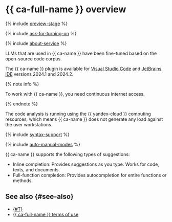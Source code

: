 # {{ ca-full-name }} overview

{% include [preview-stage](../../_includes/code-assistant/preview-stage.md) %}

{% include [ask-for-turning-on](../../_includes/code-assistant/ask-for-turning-on.md) %}

{% include [about-service](../../_includes/code-assistant/about-service.md) %}

LLMs that are used in {{ ca-name }} have been fine-tuned based on the open-source code corpus.

The {{ ca-name }} plugin is available for [Visual Studio Code](https://code.visualstudio.com/) and [JetBrains IDE](https://www.jetbrains.com/ides/) versions 2024.1 and 2024.2.

{% note info %}

To work with {{ ca-name }}, you need continuous internet access.

{% endnote %}

The code analysis is running using the {{ yandex-cloud }} computing resources, which means {{ ca-name }} does not generate any load against the user workstations.

{% include [syntax-support](../../_includes/code-assistant/syntax-support.md) %}

{% include [auto-manual-modes](../../_includes/code-assistant/auto-manual-modes.md) %}

{{ ca-name }} supports the following types of suggestions:
* Inline completion: Provides suggestions as you type. Works for code, texts, and documents.
* Full-function completion: Provides autocompletion for entire functions or methods.

## See also {#see-also}

* [{#T}](../quickstart.md)
* [{{ ca-full-name }} terms of use](https://yandex.com/legal/cloud_terms_code_assistant/)

